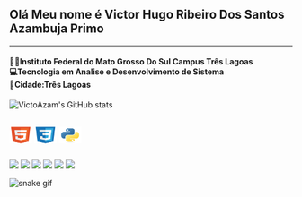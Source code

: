 ## Olá Meu nome é Victor Hugo Ribeiro Dos Santos Azambuja Primo
<hr>
<h4>
  👨‍🎓Instituto Federal do Mato Grosso Do Sul Campus Três Lagoas <br>
  💻Tecnologia em Analise e Desenvolvimento de Sistema <br>
  📍Cidade:Três Lagoas
  
</h4>

![VictoAzam's GitHub stats](https://github-readme-stats.vercel.app/api?username=VictoAzam&show_icons=true&theme=dracula)<br>


<div style="display: inline_block"><br>
  <img align="center" alt="Rafa-HTML" height="30" width="40" src="https://raw.githubusercontent.com/devicons/devicon/master/icons/html5/html5-original.svg">
  <img align="center" alt="Rafa-CSS" height="30" width="40" src="https://raw.githubusercontent.com/devicons/devicon/master/icons/css3/css3-original.svg">
  <img align="center" alt="Rafa-Python" height="30" width="40" src="https://raw.githubusercontent.com/devicons/devicon/master/icons/python/python-original.svg">
  
  
  ##
 
<div> 
  <a href="https://www.youtube.com/channel/UCMCmFGb_QD-CAVpuYmvqo7Q" target="_blank"><img src="https://img.shields.io/badge/YouTube-FF0000?style=for-the-badge&logo=youtube&logoColor=white" target="_blank"></a>
  <a href="https://www.instagram.com/azamurss/" target="_blank"><img src="https://img.shields.io/badge/-Instagram-%23E4405F?style=for-the-badge&logo=instagram&logoColor=white" target="_blank"></a>
 	<a href="oi" target="_blank"><img src="https://img.shields.io/badge/Twitch-9146FF?style=for-the-badge&logo=twitch&logoColor=white" target="_blank"></a>
 <a href="oi" target="_blank"><img src="https://img.shields.io/badge/Discord-7289DA?style=for-the-badge&logo=discord&logoColor=white" target="_blank"></a> 
  <a href = "mailto:vhazambuja@gmail.com"><img src="https://img.shields.io/badge/-Gmail-%23333?style=for-the-badge&logo=gmail&logoColor=white" target="_blank"></a>
  <a href="s" target="_blank"><img src="https://img.shields.io/badge/-LinkedIn-%230077B5?style=for-the-badge&logo=linkedin&logoColor=white" target="_blank"></a> 
  
</div>

![snake gif](https://github.com/https://github.com/VictoAzam/https://github.com/VictoAzam/VictoAzam/blob/output/github-contribution-grid-snake.svg)
